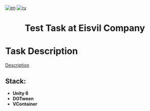 [![en](https://img.shields.io/badge/lang-en-red.svg)](README.md)
[![ru](https://img.shields.io/badge/lang-ru-yellow.svg)](README.ru-RU.md)

<h1 align="center">Test Task at Eisvil Company</h1>

# Task Description

[Description](Task.pdf)

## Stack:
* **Unity 6**
* **DOTween**
* **VContainer**